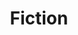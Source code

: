---
title: "Fiction"
description: "Novels and stories that transport me to different worlds, whether through fantasy, sci-fi, historical fiction, or literary works."
---